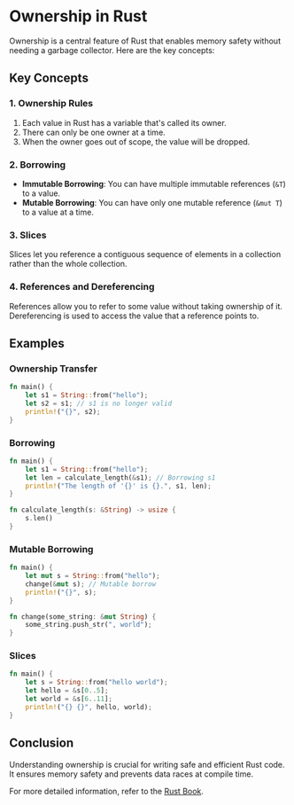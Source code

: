 # Ownership in Rust

Ownership is a central feature of Rust that enables memory safety without needing a garbage collector. Here are the key concepts:

## Key Concepts

### 1. Ownership Rules
1. Each value in Rust has a variable that's called its owner.
2. There can only be one owner at a time.
3. When the owner goes out of scope, the value will be dropped.

### 2. Borrowing
- **Immutable Borrowing**: You can have multiple immutable references (`&T`) to a value.
- **Mutable Borrowing**: You can have only one mutable reference (`&mut T`) to a value at a time.

### 3. Slices
Slices let you reference a contiguous sequence of elements in a collection rather than the whole collection.

### 4. References and Dereferencing
References allow you to refer to some value without taking ownership of it. Dereferencing is used to access the value that a reference points to.

## Examples

### Ownership Transfer
```rust
fn main() {
    let s1 = String::from("hello");
    let s2 = s1; // s1 is no longer valid
    println!("{}", s2);
}
```

### Borrowing
```rust
fn main() {
    let s1 = String::from("hello");
    let len = calculate_length(&s1); // Borrowing s1
    println!("The length of '{}' is {}.", s1, len);
}

fn calculate_length(s: &String) -> usize {
    s.len()
}
```

### Mutable Borrowing
```rust
fn main() {
    let mut s = String::from("hello");
    change(&mut s); // Mutable borrow
    println!("{}", s);
}

fn change(some_string: &mut String) {
    some_string.push_str(", world");
}
```

### Slices
```rust
fn main() {
    let s = String::from("hello world");
    let hello = &s[0..5];
    let world = &s[6..11];
    println!("{} {}", hello, world);
}
```

## Conclusion
Understanding ownership is crucial for writing safe and efficient Rust code. It ensures memory safety and prevents data races at compile time.

For more detailed information, refer to the [Rust Book](https://doc.rust-lang.org/book/ch04-00-understanding-ownership.html).
